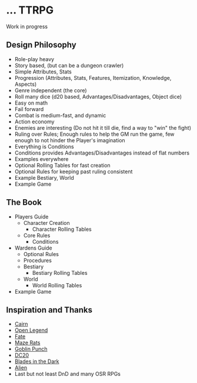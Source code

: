 # ... TTRPG

Work in progress

## Design Philosophy

- Role-play heavy
- Story based, (but can be a dungeon crawler)
- Simple Attributes, Stats
- Progression (Attributes, Stats, Features, Itemization, Knowledge, Aspects)
- Genre independent (the core)
- Roll many dice (d20 based, Advantages/Disadvantages, Object dice)
- Easy on math
- Fail forward
- Combat is medium-fast, and dynamic
- Action economy
- Enemies are interesting (Do not hit it till die, find a way to "win" the fight)
- Ruling over Rules; Enough rules to help the GM run the game, few enough to not hinder the Player's imagination
- Everything is Conditions
- Conditions provides Advantages/Disadvantages instead of flat numbers
- Examples everywhere
- Optional Rolling Tables for fast creation
- Optional Rules for keeping past ruling consistent
- Example Bestiary, World
- Example Game

## The Book

- Players Guide
  - Character Creation
    - Character Rolling Tables
  - Core Rules
    - Conditions
- Wardens Guide
  - Optional Rules
  - Procedures
  - Bestiary
    - Bestiary Rolling Tables
  - World
    - World Rolling Tables
- Example Game

## Inspiration and Thanks

- [Cairn](https://cairnrpg.com/)
- [Open Legend](https://openlegendrpg.com/)
- [Fate](https://fate-srd.com)
- [Maze Rats](https://questingblog.com/maze-rats-now-available/)
- [Goblin Punch](https://goblinpunch.blogspot.com/)
- [DC20](https://thedungeoncoach.com/pages/dc20)
- [Blades in the Dark](https://bladesinthedark.com/)
- [Alien](https://freeleaguepublishing.com/games/alien/)
- Last but not least DnD and many OSR RPGs
